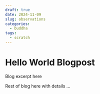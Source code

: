 ```yaml
---
draft: true
date: 2024-11-09
slug: observations
categories:
  - buddha
tags:
  - scratch
---
```



# Hello World Blogpost

Blog excerpt here

<!-- more -->

Rest of blog here with details
...
